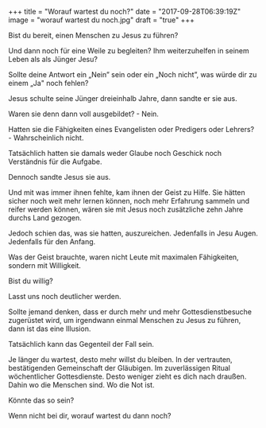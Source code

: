 +++
title = "Worauf wartest du noch?"
date = "2017-09-28T06:39:19Z"
image = "worauf wartest du noch.jpg"
draft = "true"
+++

Bist du bereit, einen Menschen zu Jesus zu führen? 

Und dann noch für eine Weile zu begleiten? Ihm weiterzuhelfen in seinem Leben als als Jünger Jesu?

Sollte deine Antwort ein „Nein” sein oder ein „Noch nicht”, was würde dir zu einem „Ja" noch fehlen?

Jesus schulte seine Jünger dreieinhalb Jahre, dann sandte er sie aus. 

Waren sie denn dann voll ausgebildet? - Nein.

Hatten sie die Fähigkeiten eines Evangelisten oder Predigers oder Lehrers? - Wahrscheinlich nicht.

Tatsächlich hatten sie damals weder Glaube noch Geschick noch Verständnis für die Aufgabe.

Dennoch sandte Jesus sie aus.

Und mit was immer ihnen fehlte, kam ihnen der Geist zu Hilfe. Sie hätten sicher noch weit mehr lernen können, noch mehr Erfahrung sammeln und reifer werden können, wären sie mit Jesus noch zusätzliche zehn Jahre durchs Land gezogen. 

Jedoch schien das, was sie hatten, auszureichen. Jedenfalls in Jesu Augen. Jedenfalls für den Anfang.

Was der Geist brauchte, waren nicht Leute mit maximalen Fähigkeiten, sondern mit Willigkeit.

Bist du willig?

Lasst uns noch deutlicher werden. 

Sollte jemand denken, dass er durch mehr und mehr Gottesdienstbesuche zugerüstet wird, um irgendwann einmal Menschen zu Jesus zu führen, dann ist das eine Illusion. 

Tatsächlich kann das Gegenteil der Fall sein. 

Je länger du wartest, desto mehr willst du bleiben. In der vertrauten, bestätigenden Gemeinschaft der Gläubigen. Im zuverlässigen Ritual wöchentlicher Gottesdienste. Desto weniger zieht es dich nach draußen. Dahin wo die Menschen sind. Wo die Not ist.

Könnte das so sein?

Wenn nicht bei dir, worauf wartest du dann noch?